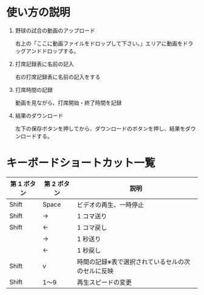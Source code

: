 # 使い方の説明

1. 野球の試合の動画のアップロード

   右上の「ここに動画ファイルをドロップして下さい。」エリアに動画をドラッグアンドドロップする。

2. 打席記録表に名前の記入

   右の打席記録表に名前の記入をする

3. 打席時間の記録

   動画を見ながら、打席開始・終了時間を記録

4. 結果のダウンロード

   左下の保存ボタンを押してから、ダウンロードのボタンを押し、結果をダウンロードする。

# キーボードショートカット一覧

| 第 1 ボタン | 第 2 ボタン | 説明                                              |
| ----------- | ----------- | ------------------------------------------------- |
| Shift       | Space       | ビデオの再生、一時停止                            |
| Shift       | →           | 1 コマ送り                                        |
| Shift       | ←           | 1 コマ戻し                                        |
| 　          | →           | 1 秒送り                                          |
| 　          | ←           | 1 秒戻し                                          |
| Shift       | v           | 時間の記録※表で選択されているセルの次のセルに反映 |
| Shift       | 1〜9        | 再生スピードの変更                                |
